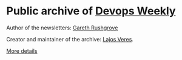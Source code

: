 # Public archive of [Devops Weekly](https://www.devopsweekly.com/)

Author of the newsletters: [Gareth Rushgrove](https://morethanseven.net)

Creator and maintainer of the archive: [Lajos Veres](https://lajosveres.com/).

[More details](https://devopsweeklyarchive.com/about/)
